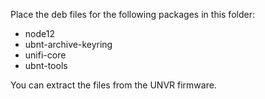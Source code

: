 Place the deb files for the following packages in this folder:
* node12
* ubnt-archive-keyring
* unifi-core
* ubnt-tools

You can extract the files from the UNVR firmware.
